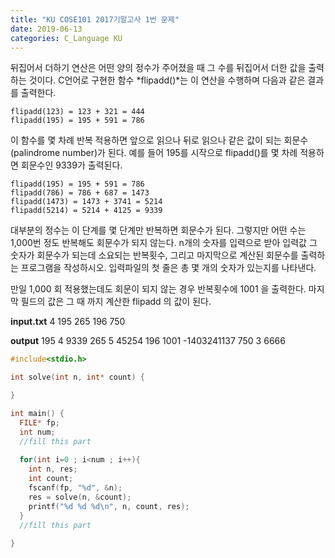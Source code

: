 ```yaml
---
title: "KU COSE101 2017기말고사 1번 문제"
date: 2019-06-13
categories: C_Language KU
---
```


뒤집어서 더하기 연산은 어떤 양의 정수가 주어졌을 때 그 수를 뒤집어서 더한 값을 출력하는 것이다.
C언어로 구현한 함수 *flipadd()*는 이 연산을 수행하며 다음과 같은 결과를 출력한다.
```
flipadd(123) = 123 + 321 = 444
flipadd(195) = 195 + 591 = 786
```

이 함수를 몇 차례 반복 적용하면 앞으로 읽으나 뒤로 읽으나 같은 값이 되는 회문수(palindrome number)가 된다. 예를 들어 195를 시작으로 flipadd()를 몇 차례 적용하면 회문수인 9339가 출력된다.

```
flipadd(195) = 195 + 591 = 786
flipadd(786) = 786 + 687 = 1473
flipadd(1473) = 1473 + 3741 = 5214
flipadd(5214) = 5214 + 4125 = 9339
```

대부분의 정수는 이 단계를 몇 단계만 반복하면 회문수가 된다. 그렇지만 어떤 수는 1,000번 정도 반복해도 회문수가 되지 않는다.
n개의 숫자를 입력으로 받아 입력값 그 숫자가 회문수가 되는데 소요되는 반복횟수, 그리고 마지막으로 계산된 회문수를 출력하는 프로그램을 작성하시오.
입력파일의 첫 줄은 총 몇 개의 숫자가 있는지를 나타낸다.

만일 1,000 회 적용했는데도 회문이 되지 않는 경우 반복횟수에 1001 을 출력한다. 마지막 필드의 값은 그 때 까지 계산한 flipadd 의 값이 된다.

**input.txt**
4
195
265
196
750

**output**
195 4 9339
265 5 45254
196 1001 -1403241137
750 3 6666

~~~c
#include<stdio.h>

int solve(int n, int* count) {

}

int main() {
  FILE* fp;
  int num;
  //fill this part
  
  for(int i=0 ; i<num ; i++){
    int n, res;
    int count;
    fscanf(fp, "%d", &n);
    res = solve(n, &count);
    printf("%d %d %d\n", n, count, res);
  }
  //fill this part
  
}
~~~
